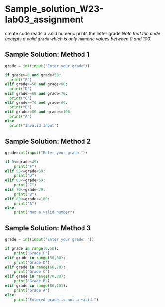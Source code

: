 # Sample_solution_W23-lab03_assignment

create code reads a valid numeric prints the letter grade 
*Note that the code  accepts a valid `grade` which is only numeric values between 0 and 100.*

## Sample Solution: Method 1
 
```python
grade = int(input("Enter your grade"))

if grade>=0 and grade<50:
  print("F")
elif grade>=50 and grade<60:
  print("D")
elif grade>=60 and grade<70:
  print("C")
elif grade>=70 and grade<80:
  print("B")
elif grade>=80 and grade<=100:
  print("A")
else:
  print("Invalid Input")
```

## Sample Solution: Method 2

```python
grade=int(input("Enter your grade:"))

if 0<=grade<49:
    print("F")
elif 50<=grade<59:
    print("D")
elif 60<=grade<69:
    print("C")
elif 70<=grade<79:
    print("B")
elif 80<=grade<=100:
    print("A")
else:
    print("Not a valid number")
```

## Sample Solution: Method 3

```python
grade = int(input("Enter your grade: "))

if grade in range(0,50):
    print("Grade F")
elif grade in range(50,60):
    print("Grade D")
elif grade in range(60,70):
    print("Grade C")
elif grade in range(70,80):
    print("Grade B")
elif grade in range(80,101):
    print("Grade A")
else:
    print("Entered grade is not a valid.")
```
